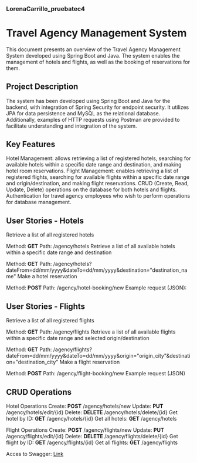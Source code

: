 ### LorenaCarrillo_pruebatec4

# Travel Agency Management System
This document presents an overview of the Travel Agency Management System developed using Spring Boot and Java. The system enables the management of hotels and flights, as well as the booking of reservations for them.

## Project Description
The system has been developed using Spring Boot and Java for the backend, with integration of Spring Security for endpoint security. It utilizes JPA for data persistence and MySQL as the relational database. Additionally, examples of HTTP requests using Postman are provided to facilitate understanding and integration of the system.

## Key Features
Hotel Management: allows retrieving a list of registered hotels, searching for available hotels within a specific date range and destination, and making hotel room reservations.
Flight Management: enables retrieving a list of registered flights, searching for available flights within a specific date range and origin/destination, and making flight reservations.
CRUD (Create, Read, Update, Delete) operations on the database for both hotels and flights.
Authentication for travel agency employees who wish to perform operations for database management.

## User Stories - Hotels
Retrieve a list of all registered hotels

Method: **GET**
Path: /agency/hotels
Retrieve a list of all available hotels within a specific date range and destination

Method: **GET**
Path: /agency/hotels?dateFrom=dd/mm/yyyy&dateTo=dd/mm/yyyy&destination="destination_name"
Make a hotel reservation

Method: **POST**
Path: /agency/hotel-booking/new
Example request (JSON):

## User Stories - Flights
Retrieve a list of all registered flights

Method: **GET**
Path: /agency/flights
Retrieve a list of all available flights within a specific date range and selected origin/destination

Method: **GET**
Path: /agency/flights?dateFrom=dd/mm/yyyy&dateTo=dd/mm/yyyy&origin="origin_city"&destination="destination_city"
Make a flight reservation

Method: **POST**
Path: /agency/flight-booking/new
Example request (JSON)

## CRUD Operations

Hotel Operations
Create: **POST** /agency/hotels/new
Update: **PUT** /agency/hotels/edit/{id}
Delete: **DELETE** /agency/hotels/delete/{id}
Get hotel by ID: **GET** /agency/hotels/{id}
Get all hotels: **GET** /agency/hotels

Flight Operations
Create: **POST** /agency/flights/new
Update: **PUT** /agency/flights/edit/{id}
Delete: **DELETE** /agency/flights/delete/{id}
Get flight by ID: **GET** /agency/flights/{id}
Get all flights: **GET** /agency/flights


Acces to Swagger: [Link](http://localhost:8080/doc/swagger-ui/index.html)
